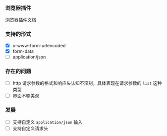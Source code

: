 ### 浏览器插件

[浏览器插件文档](!https://developer.chrome.com/docs/extensions/mv3/getstarted/)

### 支持的形式

- [x] x-www-form-urlencoded 
- [x] form-data
- [ ] application/json

### 存在的问题

- [ ] http 请求参数的格式和响应头认知不深刻，具体表现在请求参数的 `list` 这种类型
- [ ] 界面不够美观

### 发展

- [ ] 支持自定义 `application/json` 输入
- [ ] 支持自定义请求头
